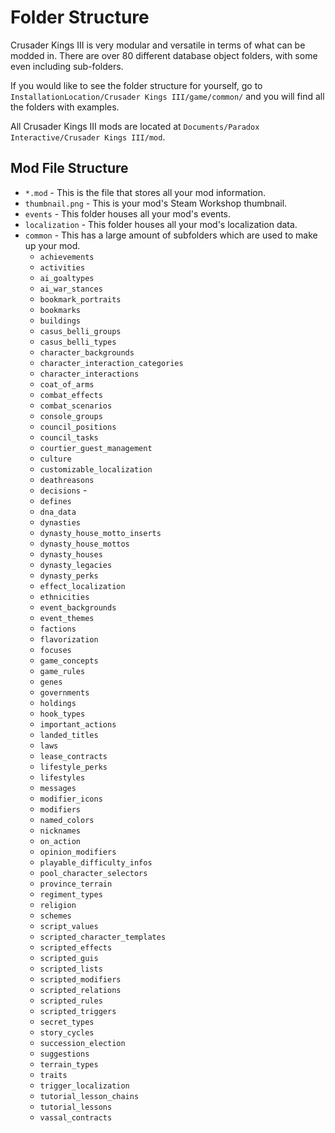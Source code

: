 # Folder Structure

Crusader Kings III is very modular and versatile in terms of what can be modded in. There are over 80 different database object folders, with some even including sub-folders.

If you would like to see the folder structure for yourself, go to `InstallationLocation/Crusader Kings III/game/common/` and you will find all the folders with examples.

All Crusader Kings III mods are located at `Documents/Paradox Interactive/Crusader Kings III/mod`.

## Mod File Structure
* `*.mod` - This is the file that stores all your mod information.
* `thumbnail.png` - This is your mod's Steam Workshop thumbnail.
* `events` - This folder houses all your mod's events.
* `localization` - This folder houses all your mod's localization data.
* `common` - This has a large amount of subfolders which are used to make up your mod.
    * `achievements`
    * `activities`
    * `ai_goaltypes`
    * `ai_war_stances`
    * `bookmark_portraits`
    * `bookmarks`
    * `buildings`
    * `casus_belli_groups`
    * `casus_belli_types`
    * `character_backgrounds`
    * `character_interaction_categories`
    * `character_interactions`
    * `coat_of_arms`
    * `combat_effects`
    * `combat_scenarios`
    * `console_groups`
    * `council_positions`
    * `council_tasks`
    * `courtier_guest_management`
    * `culture`
    * `customizable_localization`
    * `deathreasons`
    * `decisions` - 
    * `defines`
    * `dna_data`
    * `dynasties`
    * `dynasty_house_motto_inserts`
    * `dynasty_house_mottos`
    * `dynasty_houses`
    * `dynasty_legacies`
    * `dynasty_perks`
    * `effect_localization`
    * `ethnicities`
    * `event_backgrounds`
    * `event_themes`
    * `factions`
    * `flavorization`
    * `focuses`
    * `game_concepts`
    * `game_rules`
    * `genes`
    * `governments`
    * `holdings`
    * `hook_types`
    * `important_actions`
    * `landed_titles`
    * `laws`
    * `lease_contracts`
    * `lifestyle_perks`
    * `lifestyles`
    * `messages`
    * `modifier_icons`
    * `modifiers`
    * `named_colors`
    * `nicknames`
    * `on_action`
    * `opinion_modifiers`
    * `playable_difficulty_infos`
    * `pool_character_selectors`
    * `province_terrain`
    * `regiment_types`
    * `religion`
    * `schemes`
    * `script_values`
    * `scripted_character_templates`
    * `scripted_effects`
    * `scripted_guis`
    * `scripted_lists`
    * `scripted_modifiers`
    * `scripted_relations`
    * `scripted_rules`
    * `scripted_triggers`
    * `secret_types`
    * `story_cycles`
    * `succession_election`
    * `suggestions`
    * `terrain_types`
    * `traits`
    * `trigger_localization`
    * `tutorial_lesson_chains`
    * `tutorial_lessons`
    * `vassal_contracts`